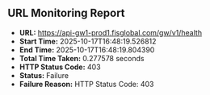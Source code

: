 ## URL Monitoring Report

- **URL:** https://api-gw1-prod1.fisglobal.com/gw/v1/health
- **Start Time:** 2025-10-17T16:48:19.526812
- **End Time:** 2025-10-17T16:48:19.804390
- **Total Time Taken:** 0.277578 seconds
- **HTTP Status Code:** 403
- **Status:** Failure
- **Failure Reason:** HTTP Status Code: 403
